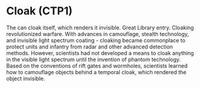# Cloak (CTP1)

The can cloak itself, which renders it invisible.
Great Library entry.
Cloaking revolutionized warfare. With advances in camouflage, stealth technology, and invisible light spectrum coating - cloaking became commonplace to protect units and infantry from radar and other advanced detection methods. However, scientists had not developed a means to cloak anything in the visible light spectrum until the invention of phantom technology. Based on the conventions of rift gates and wormholes, scientists learned how to camouflage objects behind a temporal cloak, which rendered the object invisible.